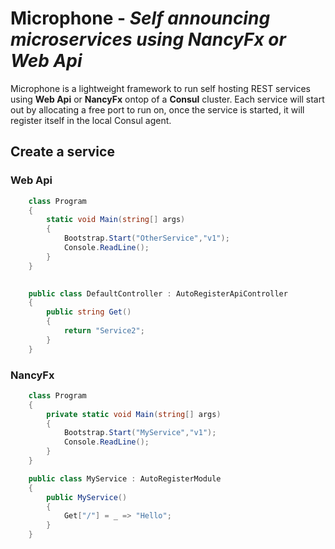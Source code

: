 # Microphone - <i>Self announcing microservices using NancyFx or Web Api</i>

Microphone is a lightweight framework to run self hosting REST services using **Web Api** or **NancyFx** ontop of a **Consul** cluster.
Each service will start out by allocating a free port to run on, once the service is started, it will register itself in the local Consul agent.

## Create a service

### Web Api
```csharp
    class Program
    {
        static void Main(string[] args)
        {
            Bootstrap.Start("OtherService","v1");
            Console.ReadLine();
        }
    }

    
    public class DefaultController : AutoRegisterApiController
    {
        public string Get()
        {
            return "Service2";
        }
    }
```

### NancyFx

```csharp
    class Program
    {
        private static void Main(string[] args)
        {
            Bootstrap.Start("MyService","v1");           
            Console.ReadLine();
        }
    }

    public class MyService : AutoRegisterModule
    {
        public MyService()
        {
            Get["/"] = _ => "Hello";
        }
    }
```
